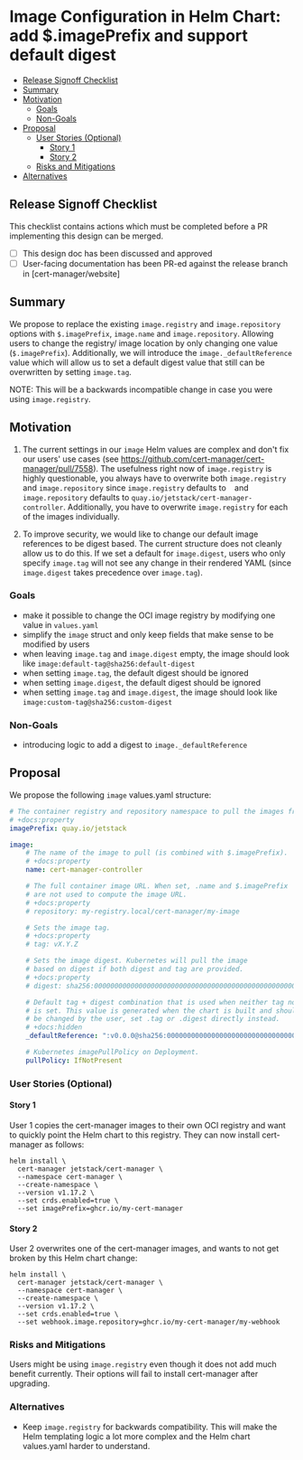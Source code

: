 # Image Configuration in Helm Chart: add $.imagePrefix and support default digest

<!-- toc -->
- [Release Signoff Checklist](#release-signoff-checklist)
- [Summary](#summary)
- [Motivation](#motivation)
  - [Goals](#goals)
  - [Non-Goals](#non-goals)
- [Proposal](#proposal)
  - [User Stories (Optional)](#user-stories-optional)
    - [Story 1](#story-1)
    - [Story 2](#story-2)
  - [Risks and Mitigations](#risks-and-mitigations)
- [Alternatives](#alternatives)
<!-- /toc -->

## Release Signoff Checklist

This checklist contains actions which must be completed before a PR implementing this design can be merged.

- [ ] This design doc has been discussed and approved
- [ ] User-facing documentation has been PR-ed against the release branch in [cert-manager/website]

## Summary

We propose to replace the existing `image.registry` and `image.repository` options with `$.imagePrefix`, `image.name` and `image.repository`. Allowing users to change the registry/ image location by only changing one value (`$.imagePrefix`). Additionally, we will introduce the `image._defaultReference` value which will allow us to set a default digest value that still can be overwritten by setting `image.tag`.

NOTE: This will be a backwards incompatible change in case you were using `image.registry`.

## Motivation

1. The current settings in our `image` Helm values are complex and don't fix our users' use cases (see https://github.com/cert-manager/cert-manager/pull/7558).
The usefulness right now of `image.registry` is highly questionable, you always have to overwrite both `image.registry` and `image.repository` since `image.registry` defaults to ` ` and `image.repository` defaults to `quay.io/jetstack/cert-manager-controller`. Additionally, you have to overwrite `image.registry` for each of the images individually.

2. To improve security, we would like to change our default image references to be digest based. The current structure does not cleanly allow us to do this. If we set a default for `image.digest`, users who only specify `image.tag` will not see any change in their rendered YAML (since `image.digest` takes precedence over `image.tag`).

### Goals

- make it possible to change the OCI image registry by modifying one value in `values.yaml`
- simplify the `image` struct and only keep fields that make sense to be modified by users
- when leaving `image.tag` and `image.digest` empty, the image should look like `image:default-tag@sha256:default-digest`
- when setting `image.tag`, the default digest should be ignored
- when setting `image.digest`, the default digest should be ignored
- when setting `image.tag` and `image.digest`, the image should look like `image:custom-tag@sha256:custom-digest`

### Non-Goals

- introducing logic to add a digest to `image._defaultReference`

## Proposal

We propose the following `image` values.yaml structure:
```yaml
# The container registry and repository namespace to pull the images from.
# +docs:property
imagePrefix: quay.io/jetstack

image:
    # The name of the image to pull (is combined with $.imagePrefix).
    # +docs:property
    name: cert-manager-controller

    # The full container image URL. When set, .name and $.imagePrefix
    # are not used to compute the image URL.
    # +docs:property
    # repository: my-registry.local/cert-manager/my-image

    # Sets the image tag.
    # +docs:property
    # tag: vX.Y.Z

    # Sets the image digest. Kubernetes will pull the image
    # based on digest if both digest and tag are provided.
    # +docs:property
    # digest: sha256:0000000000000000000000000000000000000000000000000000000000000000

    # Default tag + digest combination that is used when neither tag nor digest
    # is set. This value is generated when the chart is built and should not
    # be changed by the user, set .tag or .digest directly instead.
    # +docs:hidden
    _defaultReference: ":v0.0.0@sha256:0000000000000000000000000000000000000000000000000000000000000000"

    # Kubernetes imagePullPolicy on Deployment.
    pullPolicy: IfNotPresent
```

### User Stories (Optional)

<!--
Detail the things that people will be able to do if this proposal gets implemented.
Include as much detail as possible so that people can understand the "how" of
the system. The goal here is to make this feel real for users without getting
bogged down.
-->

#### Story 1

User 1 copies the cert-manager images to their own OCI registry and want to quickly point
the Helm chart to this registry. They can now install cert-manager as follows:
```console
helm install \
  cert-manager jetstack/cert-manager \
  --namespace cert-manager \
  --create-namespace \
  --version v1.17.2 \
  --set crds.enabled=true \
  --set imagePrefix=ghcr.io/my-cert-manager
```

#### Story 2

User 2 overwrites one of the cert-manager images, and wants to not get broken by this Helm chart change:
```console
helm install \
  cert-manager jetstack/cert-manager \
  --namespace cert-manager \
  --create-namespace \
  --version v1.17.2 \
  --set crds.enabled=true \
  --set webhook.image.repository=ghcr.io/my-cert-manager/my-webhook
```

### Risks and Mitigations

Users might be using `image.registry` even though it does not add much benefit currently.
Their options will fail to install cert-manager after upgrading.

### Alternatives

- Keep `image.registry` for backwards compatibility. This will make the Helm templating logic a lot more complex and the Helm chart values.yaml harder to understand.
